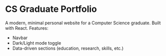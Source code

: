 # CS Graduate Portfolio

A modern, minimal personal website for a Computer Science graduate. Built with React. Features:
- Navbar
- Dark/Light mode toggle
- Data-driven sections (education, research, skills, etc.)
